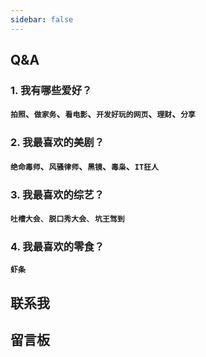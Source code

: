 ```yaml
---
sidebar: false
---
```


## Q&A

### 1. 我有哪些爱好？<br>

**`拍照`、`做家务`、`看电影`、`开发好玩的网页`、`理财`、`分享`**

### 2. 我最喜欢的美剧？<br>

**`绝命毒师`、`风骚律师`、`黑镜`、`毒枭`、`IT狂人`**

### 3. 我最喜欢的综艺？

**`吐槽大会`**、**`脱口秀大会`**、**`坑王驾到`**

### 4. 我最喜欢的零食？<br>

**`虾条`**

## 联系我

<contact-me/>

## 留言板

<bai-comment :readingNum="true"/>

